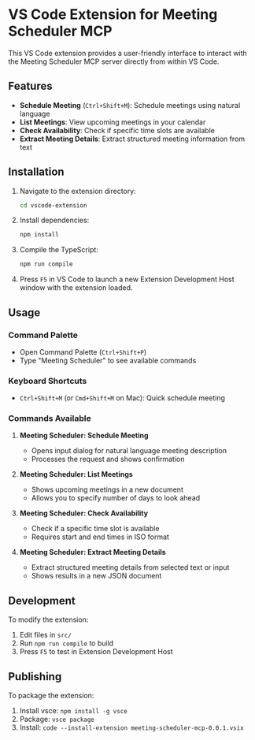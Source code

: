 # VS Code Extension for Meeting Scheduler MCP

This VS Code extension provides a user-friendly interface to interact with the Meeting Scheduler MCP server directly from within VS Code.

## Features

- **Schedule Meeting** (`Ctrl+Shift+M`): Schedule meetings using natural language
- **List Meetings**: View upcoming meetings in your calendar
- **Check Availability**: Check if specific time slots are available
- **Extract Meeting Details**: Extract structured meeting information from text

## Installation

1. Navigate to the extension directory:
   ```bash
   cd vscode-extension
   ```

2. Install dependencies:
   ```bash
   npm install
   ```

3. Compile the TypeScript:
   ```bash
   npm run compile
   ```

4. Press `F5` in VS Code to launch a new Extension Development Host window with the extension loaded.

## Usage

### Command Palette
- Open Command Palette (`Ctrl+Shift+P`)
- Type "Meeting Scheduler" to see available commands

### Keyboard Shortcuts
- `Ctrl+Shift+M` (or `Cmd+Shift+M` on Mac): Quick schedule meeting

### Commands Available

1. **Meeting Scheduler: Schedule Meeting**
   - Opens input dialog for natural language meeting description
   - Processes the request and shows confirmation

2. **Meeting Scheduler: List Meetings**
   - Shows upcoming meetings in a new document
   - Allows you to specify number of days to look ahead

3. **Meeting Scheduler: Check Availability**
   - Check if a specific time slot is available
   - Requires start and end times in ISO format

4. **Meeting Scheduler: Extract Meeting Details**
   - Extract structured meeting details from selected text or input
   - Shows results in a new JSON document

## Development

To modify the extension:

1. Edit files in `src/`
2. Run `npm run compile` to build
3. Press `F5` to test in Extension Development Host

## Publishing

To package the extension:

1. Install vsce: `npm install -g vsce`
2. Package: `vsce package`
3. Install: `code --install-extension meeting-scheduler-mcp-0.0.1.vsix`
